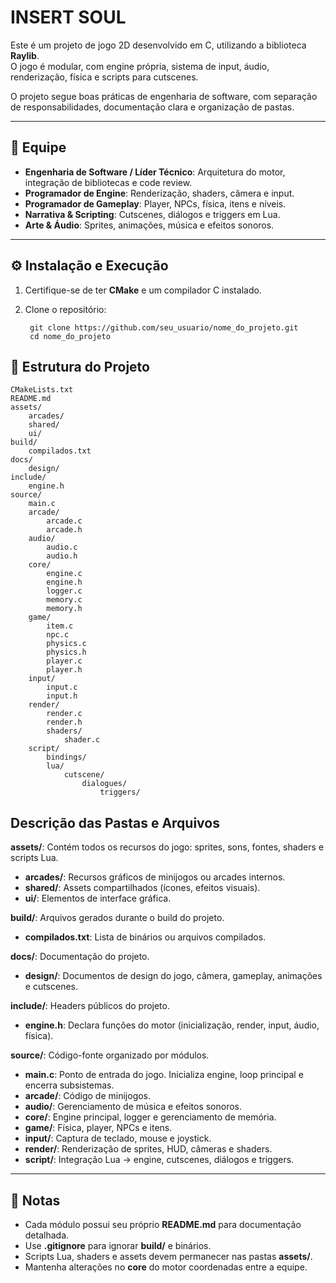 # INSERT SOUL

Este é um projeto de jogo 2D desenvolvido em C, utilizando a biblioteca **Raylib**.  
O jogo é modular, com engine própria, sistema de input, áudio, renderização, física e scripts para cutscenes.  

O projeto segue boas práticas de engenharia de software, com separação de responsabilidades, documentação clara e organização de pastas.

---

## 👥 Equipe

- **Engenharia de Software / Líder Técnico**: Arquitetura do motor, integração de bibliotecas e code review.  
- **Programador de Engine**: Renderização, shaders, câmera e input.  
- **Programador de Gameplay**: Player, NPCs, física, itens e níveis.  
- **Narrativa & Scripting**: Cutscenes, diálogos e triggers em Lua.  
- **Arte & Áudio**: Sprites, animações, música e efeitos sonoros.

---

## ⚙️ Instalação e Execução

1. Certifique-se de ter **CMake** e um compilador C instalado.  
2. Clone o repositório:


        git clone https://github.com/seu_usuario/nome_do_projeto.git
        cd nome_do_projeto



## 📂 Estrutura do Projeto
````
CMakeLists.txt
README.md
assets/
    arcades/
    shared/
    ui/
build/
    compilados.txt
docs/
    design/
include/
    engine.h
source/
    main.c
    arcade/
        arcade.c
        arcade.h
    audio/
        audio.c
        audio.h
    core/
        engine.c
        engine.h
        logger.c
        memory.c
        memory.h
    game/
        item.c
        npc.c
        physics.c
        physics.h
        player.c
        player.h
    input/
        input.c
        input.h
    render/
        render.c
        render.h
        shaders/
            shader.c
    script/
        bindings/
        lua/
            cutscene/
                dialogues/
                    triggers/

````

## Descrição das Pastas e Arquivos

**assets/**: Contém todos os recursos do jogo: sprites, sons, fontes, shaders e scripts Lua.  
- **arcades/**: Recursos gráficos de minijogos ou arcades internos.  
- **shared/**: Assets compartilhados (ícones, efeitos visuais).  
- **ui/**: Elementos de interface gráfica.

**build/**: Arquivos gerados durante o build do projeto.  
- **compilados.txt**: Lista de binários ou arquivos compilados.

**docs/**: Documentação do projeto.  
- **design/**: Documentos de design do jogo, câmera, gameplay, animações e cutscenes.

**include/**: Headers públicos do projeto.  
- **engine.h**: Declara funções do motor (inicialização, render, input, áudio, física).

**source/**: Código-fonte organizado por módulos.  
- **main.c**: Ponto de entrada do jogo. Inicializa engine, loop principal e encerra subsistemas.  
- **arcade/**: Código de minijogos.  
- **audio/**: Gerenciamento de música e efeitos sonoros.  
- **core/**: Engine principal, logger e gerenciamento de memória.  
- **game/**: Física, player, NPCs e itens.  
- **input/**: Captura de teclado, mouse e joystick.  
- **render/**: Renderização de sprites, HUD, câmeras e shaders.  
- **script/**: Integração Lua → engine, cutscenes, diálogos e triggers.

---

## 📌 Notas

- Cada módulo possui seu próprio **README.md** para documentação detalhada.  
- Use **.gitignore** para ignorar **build/** e binários.  
- Scripts Lua, shaders e assets devem permanecer nas pastas **assets/**.  
- Mantenha alterações no **core** do motor coordenadas entre a equipe.

